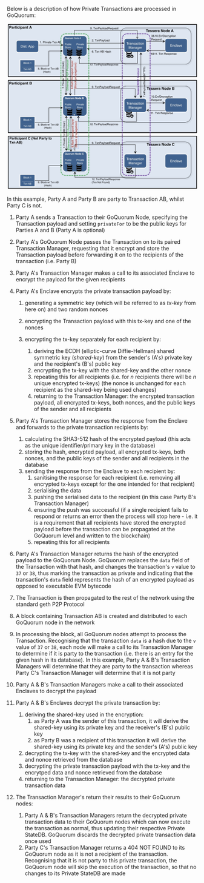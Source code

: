 Below is a description of how Private Transactions are processed in GoQuorum:

![Quorum Tessera Privacy Flow](../../images/TesseraPrivacyFlow.jpeg)

In this example, Party A and Party B are party to Transaction AB, whilst Party C is not.

1. Party A sends a Transaction to their GoQuorum Node, specifying the Transaction payload and setting `privateFor` to be the public keys for Parties A and B (Party A is optional)
1. Party A's GoQuorum Node passes the Transaction on to its paired Transaction Manager, requesting that it encrypt and store the Transaction payload before forwarding it on to the recipients of the transaction (i.e. Party B)
1. Party A's Transaction Manager makes a call to its associated Enclave to encrypt the payload for the given recipients
1. Party A's Enclave encrypts the private transaction payload by:

    1. generating a symmetric key (which will be referred to as *tx-key* from here on) and two random nonces
    1. encrypting the Transaction payload with this tx-key and one of the nonces
    1. encrypting the tx-key separately for each recipient by:

        1. deriving the ECDH (elliptic-curve Diffie-Hellman) shared symmetric key (*shared-key*) from the sender's (A's) private key and the recipient's (B's) public key
        1. encrypting the tx-key with the shared-key and the other nonce
        1. repeating this for all recipients (i.e. for *n* recipients there will be *n* unique encrypted tx-keys) (the nonce is unchanged for each recipient as the shared-key being used changes)
        1. returning to the Transaction Manager: the encrypted transaction payload, all encrypted tx-keys, both nonces, and the public keys of the sender and all recipients

1. Party A's Transaction Manager stores the response from the Enclave and forwards to the private transaction recipients by:
    1. calculating the SHA3-512 hash of the encrypted payload (this acts as the unique identifier/primary key in the database)
    1. storing the hash, encrypted payload, all encrypted tx-keys, both nonces, and the public keys of the sender and all recipients in the database
    1. sending the response from the Enclave to each recipient by:
        1. sanitising the response for each recipient (i.e. removing all encrypted tx-keys except for the one intended for that recipient)
        1. serialising the data
        1. pushing the serialised data to the recipient (in this case Party B's Transaction Manager)
        1. ensuring the push was successful (if a single recipient fails to respond or returns an error then the process will stop here - i.e. it is a requirement that all recipients have stored the encrypted payload before the transaction can be propagated at the GoQuorum level and written to the blockchain)
        1. repeating this for all recipients
1. Party A's Transaction Manager returns the hash of the encrypted payload to the GoQuorum Node. GoQuorum replaces the `data` field of the Transaction with that hash, and changes the transaction's `v` value to `37` or `38`, thus marking the transaction as private and indicating that the transaction's `data` field represents the hash of an encrypted payload as opposed to executable EVM bytecode
1. The Transaction is then propagated to the rest of the network using the standard geth P2P Protocol
1. A block containing Transaction AB is created and distributed to each GoQuorum node in the network
1. In processing the block, all GoQuorum nodes attempt to process the Transaction. Recognising that the transaction `data` is a hash due to the `v` value of `37` or `38`, each node will make a call to its Transaction Manager to determine if it is party to the transaction (i.e. there is an entry for the given hash in its database). In this example, Party A & B's Transaction Managers will determine that they are party to the transaction whereas Party C's Transaction Manager will determine that it is not party
1. Party A & B's Transaction Managers make a call to their associated Enclaves to decrypt the payload
1. Party A & B's Enclaves decrypt the private transaction by:
    1. deriving the shared-key used in the encryption:
        1. as Party A was the sender of this transaction, it will derive the shared-key using its private key and the receiver's (B's) public key
        1. as Party B was a recipient of this transaction it will derive the shared-key using its private key and the sender's (A's) public key
    1. decrypting the tx-key with the shared-key and the encrypted data and nonce retrieved from the database
    1. decrypting the private transaction payload with the tx-key and the encrytped data and nonce retrieved from the database
    1. returning to the Transaction Manager: the decrypted private transaction data
1. The Transaction Manager's return their results to their GoQuorum nodes:
    1. Party A & B's Transaction Managers return the decrypted private transaction data to their GoQuorum nodes which can now execute the transaction as normal, thus updating their respective Private StateDB. GoQuorum discards the decrypted private transaction data once used
    1. Party C's Transaction Manager returns a 404 NOT FOUND to its GoQuorum node as it is not a recipient of the transaction. Recognising that it is not party to this private transaction, the GoQuorum node will skip the execution of the transaction, so that no changes to its Private StateDB are made


